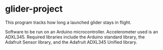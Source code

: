 # glider-project
This program tracks how long a launched glider stays in flight.

Software to be run on an Arduino microcontroller. Accelerometer used is an ADXL345.
Required libraries include the Arduino standard library, the Adafruit Sensor library, and the Adafruit ADXL345 Unified library.

